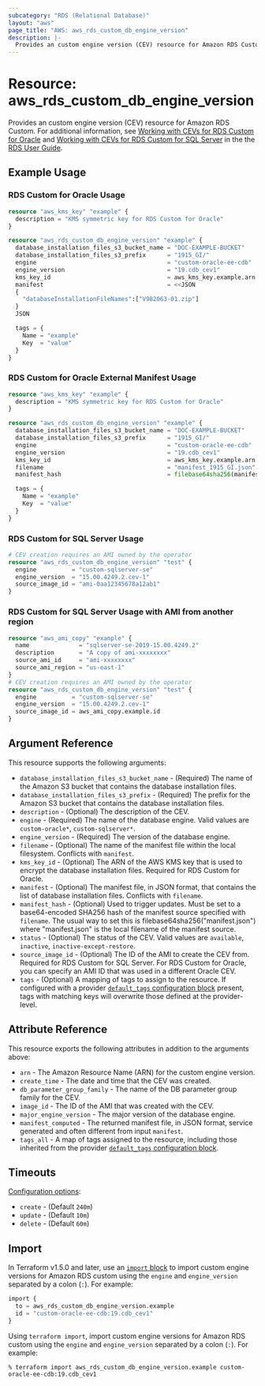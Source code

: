 ```yaml
---
subcategory: "RDS (Relational Database)"
layout: "aws"
page_title: "AWS: aws_rds_custom_db_engine_version"
description: |-
  Provides an custom engine version (CEV) resource for Amazon RDS Custom.
---
```


# Resource: aws_rds_custom_db_engine_version

Provides an custom engine version (CEV) resource for Amazon RDS Custom. For additional information, see [Working with CEVs for RDS Custom for Oracle](https://docs.aws.amazon.com/AmazonRDS/latest/UserGuide/custom-cev.html) and [Working with CEVs for RDS Custom for SQL Server](https://docs.aws.amazon.com/AmazonRDS/latest/UserGuide/custom-cev-sqlserver.html) in the the [RDS User Guide](https://docs.aws.amazon.com/AmazonRDS/latest/UserGuide/Welcome.html).

## Example Usage

### RDS Custom for Oracle Usage

```terraform
resource "aws_kms_key" "example" {
  description = "KMS symmetric key for RDS Custom for Oracle"
}

resource "aws_rds_custom_db_engine_version" "example" {
  database_installation_files_s3_bucket_name = "DOC-EXAMPLE-BUCKET"
  database_installation_files_s3_prefix      = "1915_GI/"
  engine                                     = "custom-oracle-ee-cdb"
  engine_version                             = "19.cdb_cev1"
  kms_key_id                                 = aws_kms_key.example.arn
  manifest                                   = <<JSON
  {
	"databaseInstallationFileNames":["V982063-01.zip"]
  }
  JSON

  tags = {
    Name = "example"
    Key  = "value"
  }
}
```

### RDS Custom for Oracle External Manifest Usage

```terraform
resource "aws_kms_key" "example" {
  description = "KMS symmetric key for RDS Custom for Oracle"
}

resource "aws_rds_custom_db_engine_version" "example" {
  database_installation_files_s3_bucket_name = "DOC-EXAMPLE-BUCKET"
  database_installation_files_s3_prefix      = "1915_GI/"
  engine                                     = "custom-oracle-ee-cdb"
  engine_version                             = "19.cdb_cev1"
  kms_key_id                                 = aws_kms_key.example.arn
  filename                                   = "manifest_1915_GI.json"
  manifest_hash                              = filebase64sha256(manifest_1915_GI.json)

  tags = {
    Name = "example"
    Key  = "value"
  }
}
```

### RDS Custom for SQL Server Usage

```terraform
# CEV creation requires an AMI owned by the operator
resource "aws_rds_custom_db_engine_version" "test" {
  engine          = "custom-sqlserver-se"
  engine_version  = "15.00.4249.2.cev-1"
  source_image_id = "ami-0aa12345678a12ab1"
}
```

### RDS Custom for SQL Server Usage with AMI from another region

```terraform
resource "aws_ami_copy" "example" {
  name              = "sqlserver-se-2019-15.00.4249.2"
  description       = "A copy of ami-xxxxxxxx"
  source_ami_id     = "ami-xxxxxxxx"
  source_ami_region = "us-east-1"
}
# CEV creation requires an AMI owned by the operator
resource "aws_rds_custom_db_engine_version" "test" {
  engine          = "custom-sqlserver-se"
  engine_version  = "15.00.4249.2.cev-1"
  source_image_id = aws_ami_copy.example.id
}
```

## Argument Reference

This resource supports the following arguments:

* `database_installation_files_s3_bucket_name` - (Required) The name of the Amazon S3 bucket that contains the database installation files.
* `database_installation_files_s3_prefix` - (Required) The prefix for the Amazon S3 bucket that contains the database installation files.
* `description` - (Optional) The description of the CEV.
* `engine` - (Required) The name of the database engine. Valid values are `custom-oracle*`, `custom-sqlserver*`.
* `engine_version` - (Required) The version of the database engine.
* `filename` - (Optional) The name of the manifest file within the local filesystem. Conflicts with `manifest`.
* `kms_key_id` - (Optional) The ARN of the AWS KMS key that is used to encrypt the database installation files. Required for RDS Custom for Oracle.
* `manifest` - (Optional) The manifest file, in JSON format, that contains the list of database installation files. Conflicts with `filename`.
* `manifest_hash` - (Optional) Used to trigger updates. Must be set to a base64-encoded SHA256 hash of the manifest source specified with `filename`. The usual way to set this is filebase64sha256("manifest.json") where "manifest.json" is the local filename of the manifest source.
* `status` - (Optional) The status of the CEV. Valid values are `available`, `inactive`, `inactive-except-restore`.
* `source_image_id` - (Optional) The ID of the AMI to create the CEV from. Required for RDS Custom for SQL Server. For RDS Custom for Oracle, you can specify an AMI ID that was used in a different Oracle CEV.
* `tags` - (Optional) A mapping of tags to assign to the resource. If configured with a provider [`default_tags` configuration block](https://registry.terraform.io/providers/hashicorp/aws/latest/docs#default_tags-configuration-block) present, tags with matching keys will overwrite those defined at the provider-level.

## Attribute Reference

This resource exports the following attributes in addition to the arguments above:

* `arn` - The Amazon Resource Name (ARN) for the custom engine version.
* `create_time` - The date and time that the CEV was created.
* `db_parameter_group_family` - The name of the DB parameter group family for the CEV.
* `image_id` - The ID of the AMI that was created with the CEV.
* `major_engine_version` - The major version of the database engine.
* `manifest_computed` - The returned manifest file, in JSON format, service generated and often different from input `manifest`.
* `tags_all` - A map of tags assigned to the resource, including those inherited from the provider [`default_tags` configuration block](https://registry.terraform.io/providers/hashicorp/aws/latest/docs#default_tags-configuration-block).

## Timeouts

[Configuration options](https://developer.hashicorp.com/terraform/language/resources/syntax#operation-timeouts):

- `create` - (Default `240m`)
- `update` - (Default `10m`)
- `delete` - (Default `60m`)

## Import

In Terraform v1.5.0 and later, use an [`import` block](https://developer.hashicorp.com/terraform/language/import) to import custom engine versions for Amazon RDS custom using the `engine` and `engine_version` separated by a colon (`:`). For example:

```terraform
import {
  to = aws_rds_custom_db_engine_version.example
  id = "custom-oracle-ee-cdb:19.cdb_cev1"
}
```

Using `terraform import`, import custom engine versions for Amazon RDS custom using the `engine` and `engine_version` separated by a colon (`:`). For example:

```console
% terraform import aws_rds_custom_db_engine_version.example custom-oracle-ee-cdb:19.cdb_cev1
```
